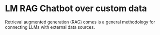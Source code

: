 # LM RAG Chatbot over custom data

Retrieval augmented generation (RAG) comes is a general methodology for connecting LLMs with external data sources. 

 

